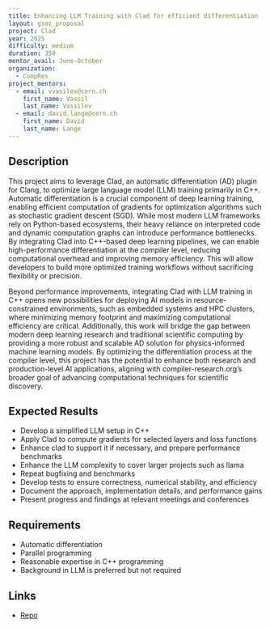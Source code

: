 ```yaml
---
title: Enhancing LLM Training with Clad for efficient differentiation
layout: gsoc_proposal
project: Clad
year: 2025
difficulty: medium
duration: 350
mentor_avail: June-October
organization:
  - CompRes
project_mentors:
  - email: vvasilev@cern.ch
    first_name: Vassil
    last_name: Vassilev
  - email: david.lange@cern.ch
    first_name: David
    last_name: Lange
---
```


## Description

This project aims to leverage Clad, an automatic differentiation (AD) plugin for Clang, to optimize large language model (LLM) training primarily in C++. Automatic differentiation is a crucial component of deep learning training, enabling efficient computation of gradients for optimization algorithms such as stochastic gradient descent (SGD). While most modern LLM frameworks rely on Python-based ecosystems, their heavy reliance on interpreted code and dynamic computation graphs can introduce performance bottlenecks. By integrating Clad into C++-based deep learning pipelines, we can enable high-performance differentiation at the compiler level, reducing computational overhead and improving memory efficiency. This will allow developers to build more optimized training workflows without sacrificing flexibility or precision.

Beyond performance improvements, integrating Clad with LLM training in C++ opens new possibilities for deploying AI models in resource-constrained environments, such as embedded systems and HPC clusters, where minimizing memory footprint and maximizing computational efficiency are critical. Additionally, this work will bridge the gap between modern deep learning research and traditional scientific computing by providing a more robust and scalable AD solution for physics-informed machine learning models. By optimizing the differentiation process at the compiler level, this project has the potential to enhance both research and production-level AI applications, aligning with compiler-research.org’s broader goal of advancing computational techniques for scientific discovery.


## Expected Results

* Develop a simplified LLM setup in C++
* Apply Clad to compute gradients for selected layers and loss functions
* Enhance clad to support it if necessary, and prepare performance benchmarks
* Enhance the LLM complexity to cover larger projects such as llama
* Repeat bugfixing and benchmarks
* Develop tests to ensure correctness, numerical stability, and efficiency
* Document the approach, implementation details, and performance gains
* Present progress and findings at relevant meetings and conferences

## Requirements

* Automatic differentiation
* Parallel programming
* Reasonable expertise in C++ programming
* Background in LLM  is preferred but not required


## Links
* [Repo](https://github.com/vgvassilev/clad)
